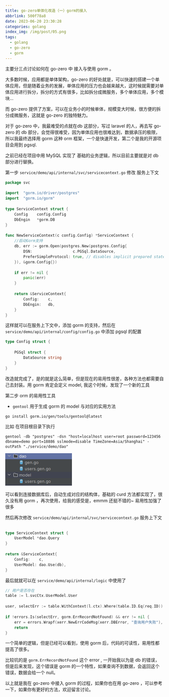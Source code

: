 ```yaml
---
title: go-zero单体化改造（一）gorm的接入
abbrlink: 500f78a8
date: 2023-06-20 23:30:28
categories: golang
index_img: /img/post/05.png
tags:
  - golang
  - go-zero
  - gorm
---
```


主要分三点讨论如何在 go-zero 中 接入与使用 gorm 。

大多数时候，应用都是单体架构，go-zero 的好处就是，可以快速的搭建一个单体应用，但是随着业务的发展，单体应用的压力也会越来越大，这时候就需要对单体应用进行拆分，拆分的方式有很多，比如拆分成微服务，多个单体应用，多个模块...

而 go-zero 提供了方案，可以在业务小的时候单体，规模变大时候，很方便的拆分成微服务，这就是 go-zero 的独特魅力。

对于 go-zero 中，我最难受的点就在db 这部分，写过 laravel 的人，再去写 go-zero 的 db 部分，会觉得很难受，因为单体应用也很难达到，数据承压的极限，所以我最终选择用 gorm 这种 orm 框架，一个是快速开发，第二个是我的开源项目会用到 pgsql.

之前已经在项目中用 MySQL 实现了 基础的业务逻辑，所以目前主要就是对 db 部分进行替换。

第一步 `service/demo/api/internal/svc/servicecontext.go` 修改 服务上下文

```go
package svc

import	"gorm.io/driver/postgres"
import	"gorm.io/gorm"

type ServiceContext struct {
	Config    config.Config
	DbEngin   *gorm.DB
}

func NewServiceContext(c config.Config) *ServiceContext {
	//启动Gorm支持
	db, err := gorm.Open(postgres.New(postgres.Config{
		DSN:                  c.PGSql.DataSource,
		PreferSimpleProtocol: true, // disables implicit prepared statement usage
	}), &gorm.Config{})

	if err != nil {
		panic(err)
	}

	return &ServiceContext{
		Config:    c,
		DbEngin:   db,
	}
}
```

这样就可以在服务上下文中，添加 gorm 的支持，然后在 `service/demo/api/internal/config/config.go` 中添加 pgsql 的配置

```go
type Config struct {

	PGSql struct {
		DataSource string
	}
}
```
改造就完成了，是的就是这么简单，但是现在的易用性很差，各种方法也都需要自己去封装。用 gorm 肯定会定义 model, 我这个时候，发现了一个新的工具

第二步 orm 的易用性工具

- `gentool` 用于生成 gorm 的 model 与对应的实用方法

```shell
go install gorm.io/gen/tools/gentool@latest
```

比如 在项目根目录下执行
```shell
gentool -db "postgres" -dsn "host=localhost user=root password=123456 dbname=demo port=18886 sslmode=disable TimeZone=Asia/Shanghai" -outPath "./service/demo/dao"
```

![/img/post/go-zero01.png](/img/post/go-zero01.png)

可以看到连接数据库后，自动生成对应的结构体，基础的 curd 方法都实现了，很久没有用 gorm ，再次使用，给我的感受是，emmm 还挺不错的~ 易用性加强了很多

然后再次修改 `service/demo/api/internal/svc/servicecontext.go` 服务上下文

```go

type ServiceContext struct {
	UserModel *dao.Query
}

return &ServiceContext{
    Config:    c,
    UserModel: dao.Use(db),
}
```

最后就就可以在 `service/demo/api/internal/logic` 中使用了

```go
// 用户是否存在
table := l.svcCtx.UserModel.User

user, selectErr := table.WithContext(l.ctx).Where(table.ID.Eq(req.ID)).First()

if !errors.Is(selectErr, gorm.ErrRecordNotFound) && err != nil {
    err = errors.Wrapf(xerr.NewErrCodeMsg(xerr.DBError, "查询用户失败"), "查询用户失败 %v", err)
    return
}

```

一个简单的逻辑，但是已经可以看到，使用 gorm 后，代码的可读性，易用性都提高了很多。

比较坑的是 `gorm.ErrRecordNotFound` 这个 error , 一开始我以为是 db 的错误，但是后来发现，这个错误是 gorm 的一个特性，如果查询不到数据，会返回这个错误，数据会给一个 null。

以上就是我在 go-zero 中接入 gorm 的过程，如果你也在用 go-zero ，可以参考一下，如果你有更好的方法，欢迎留言讨论。